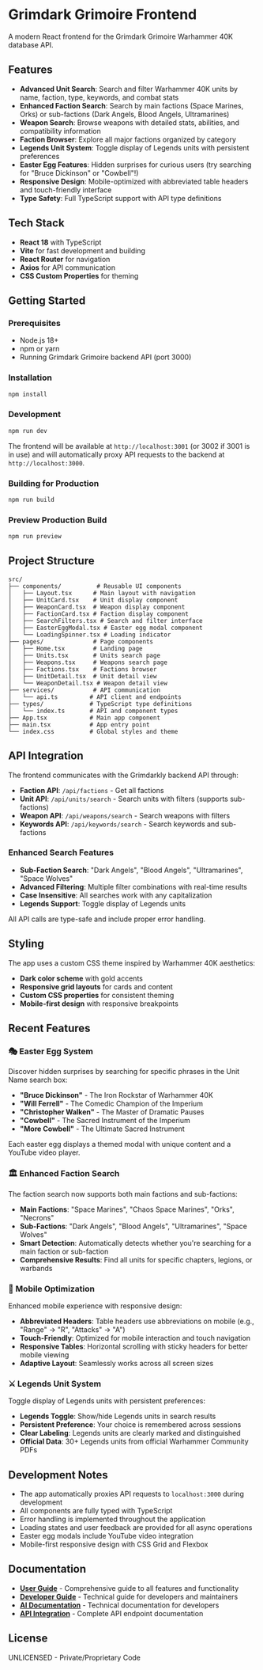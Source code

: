 # Grimdark Grimoire Frontend

A modern React frontend for the Grimdark Grimoire Warhammer 40K database API.

## Features

- **Advanced Unit Search**: Search and filter Warhammer 40K units by name, faction, type, keywords, and combat stats
- **Enhanced Faction Search**: Search by main factions (Space Marines, Orks) or sub-factions (Dark Angels, Blood Angels, Ultramarines)
- **Weapon Search**: Browse weapons with detailed stats, abilities, and compatibility information
- **Faction Browser**: Explore all major factions organized by category
- **Legends Unit System**: Toggle display of Legends units with persistent preferences
- **Easter Egg Features**: Hidden surprises for curious users (try searching for "Bruce Dickinson" or "Cowbell"!)
- **Responsive Design**: Mobile-optimized with abbreviated table headers and touch-friendly interface
- **Type Safety**: Full TypeScript support with API type definitions

## Tech Stack

- **React 18** with TypeScript
- **Vite** for fast development and building
- **React Router** for navigation
- **Axios** for API communication
- **CSS Custom Properties** for theming

## Getting Started

### Prerequisites

- Node.js 18+ 
- npm or yarn
- Running Grimdark Grimoire backend API (port 3000)

### Installation

```bash
npm install
```

### Development

```bash
npm run dev
```

The frontend will be available at `http://localhost:3001` (or 3002 if 3001 is in use) and will automatically proxy API requests to the backend at `http://localhost:3000`.

### Building for Production

```bash
npm run build
```

### Preview Production Build

```bash
npm run preview
```

## Project Structure

```
src/
├── components/          # Reusable UI components
│   ├── Layout.tsx      # Main layout with navigation
│   ├── UnitCard.tsx    # Unit display component
│   ├── WeaponCard.tsx  # Weapon display component
│   ├── FactionCard.tsx # Faction display component
│   ├── SearchFilters.tsx # Search and filter interface
│   ├── EasterEggModal.tsx # Easter egg modal component
│   └── LoadingSpinner.tsx # Loading indicator
├── pages/              # Page components
│   ├── Home.tsx        # Landing page
│   ├── Units.tsx       # Units search page
│   ├── Weapons.tsx     # Weapons search page
│   ├── Factions.tsx    # Factions browser
│   ├── UnitDetail.tsx  # Unit detail view
│   └── WeaponDetail.tsx # Weapon detail view
├── services/           # API communication
│   └── api.ts         # API client and endpoints
├── types/             # TypeScript type definitions
│   └── index.ts       # API and component types
├── App.tsx            # Main app component
├── main.tsx           # App entry point
└── index.css          # Global styles and theme
```

## API Integration

The frontend communicates with the Grimdarkly backend API through:

- **Faction API**: `/api/factions` - Get all factions
- **Unit API**: `/api/units/search` - Search units with filters (supports sub-factions)
- **Weapon API**: `/api/weapons/search` - Search weapons with filters
- **Keywords API**: `/api/keywords/search` - Search keywords and sub-factions

### Enhanced Search Features
- **Sub-Faction Search**: "Dark Angels", "Blood Angels", "Ultramarines", "Space Wolves"
- **Advanced Filtering**: Multiple filter combinations with real-time results
- **Case Insensitive**: All searches work with any capitalization
- **Legends Support**: Toggle display of Legends units

All API calls are type-safe and include proper error handling.

## Styling

The app uses a custom CSS theme inspired by Warhammer 40K aesthetics:

- **Dark color scheme** with gold accents
- **Responsive grid layouts** for cards and content
- **Custom CSS properties** for consistent theming
- **Mobile-first design** with responsive breakpoints

## Recent Features

### 🎭 Easter Egg System
Discover hidden surprises by searching for specific phrases in the Unit Name search box:
- **"Bruce Dickinson"** - The Iron Rockstar of Warhammer 40K
- **"Will Ferrell"** - The Comedic Champion of the Imperium
- **"Christopher Walken"** - The Master of Dramatic Pauses
- **"Cowbell"** - The Sacred Instrument of the Imperium
- **"More Cowbell"** - The Ultimate Sacred Instrument

Each easter egg displays a themed modal with unique content and a YouTube video player.

### 🏛️ Enhanced Faction Search
The faction search now supports both main factions and sub-factions:
- **Main Factions**: "Space Marines", "Chaos Space Marines", "Orks", "Necrons"
- **Sub-Factions**: "Dark Angels", "Blood Angels", "Ultramarines", "Space Wolves"
- **Smart Detection**: Automatically detects whether you're searching for a main faction or sub-faction
- **Comprehensive Results**: Find all units for specific chapters, legions, or warbands

### 📱 Mobile Optimization
Enhanced mobile experience with responsive design:
- **Abbreviated Headers**: Table headers use abbreviations on mobile (e.g., "Range" → "R", "Attacks" → "A")
- **Touch-Friendly**: Optimized for mobile interaction and touch navigation
- **Responsive Tables**: Horizontal scrolling with sticky headers for better mobile viewing
- **Adaptive Layout**: Seamlessly works across all screen sizes

### ⚔️ Legends Unit System
Toggle display of Legends units with persistent preferences:
- **Legends Toggle**: Show/hide Legends units in search results
- **Persistent Preference**: Your choice is remembered across sessions
- **Clear Labeling**: Legends units are clearly marked and distinguished
- **Official Data**: 30+ Legends units from official Warhammer Community PDFs

## Development Notes

- The app automatically proxies API requests to `localhost:3000` during development
- All components are fully typed with TypeScript
- Error handling is implemented throughout the application
- Loading states and user feedback are provided for all async operations
- Easter egg modals include YouTube video integration
- Mobile-first responsive design with CSS Grid and Flexbox

## Documentation

- **[User Guide](./USER_GUIDE.md)** - Comprehensive guide to all features and functionality
- **[Developer Guide](./DEVELOPER_GUIDE.md)** - Technical guide for developers and maintainers
- **[AI Documentation](./ai-docs/)** - Technical documentation for developers
- **[API Integration](./ai-docs/API_ENDPOINTS.md)** - Complete API endpoint documentation

## License

UNLICENSED - Private/Proprietary Code
